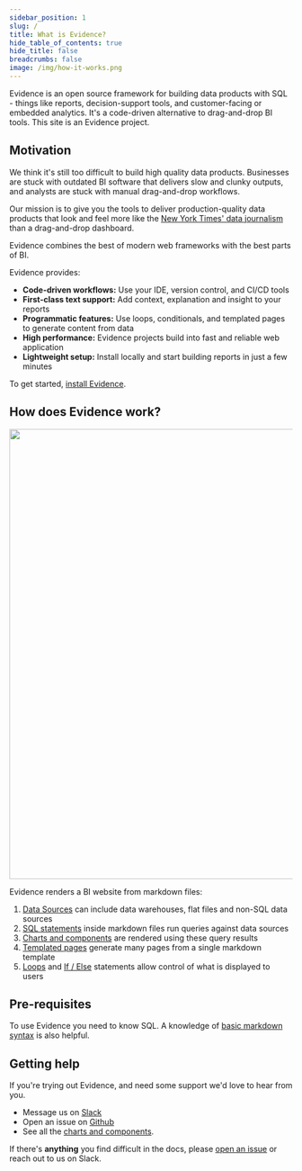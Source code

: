 ```yaml
---
sidebar_position: 1
slug: /
title: What is Evidence?
hide_table_of_contents: true
hide_title: false
breadcrumbs: false
image: /img/how-it-works.png
---
```


Evidence is an open source framework for building data products with SQL - things like reports, decision-support tools, and customer-facing or embedded analytics. It's a code-driven alternative to drag-and-drop BI tools. This site is an Evidence project.

## Motivation

We think it's still too difficult to build high quality data products. Businesses are stuck with outdated BI software that delivers slow and clunky outputs, and analysts are stuck with manual drag-and-drop workflows.

Our mission is to give you the tools to deliver production-quality data products that look and feel more like the [New York Times' data journalism](https://www.nytimes.com/interactive/2021/us/covid-cases.html) than a drag-and-drop dashboard.

Evidence combines the best of modern web frameworks with the best parts of BI.

Evidence provides:

- **Code-driven workflows:** Use your IDE, version control, and CI/CD tools
- **First-class text support:** Add context, explanation and insight to your reports
- **Programmatic features:** Use loops, conditionals, and templated pages to generate content from data
- **High performance:** Evidence projects build into fast and reliable web application
- **Lightweight setup:** Install locally and start building reports in just a few minutes

To get started, [install Evidence](/getting-started/install-evidence).

## How does Evidence work?

<img src='/img/how-it-works.png' width="800px"/>

Evidence renders a BI website from markdown files:

1. [Data Sources](core-concepts/data-sources) can include data warehouses, flat files and non-SQL data sources
1. [SQL statements](core-concepts/queries) inside markdown files run queries against data sources
1. [Charts and components](core-concepts/components) are rendered using these query results
1. [Templated pages](core-concepts/templated-pages) generate many pages from a single markdown template
1. [Loops](core-concepts/loops) and [If / Else](core-concepts/if-else) statements allow control of what is displayed to users

## Pre-requisites

To use Evidence you need to know SQL. A knowledge of [basic markdown syntax](markdown) is also helpful.

## Getting help

If you're trying out Evidence, and need some support we'd love to hear from you.

- Message us on <a href='https://slack.evidence.dev' target="_blank">Slack</a>
- Open an issue on <a href='https://github.com/evidence-dev/evidence' target="_blank">Github</a>
- See all the <a href="https://docs.evidence.dev/components/all-components" target="_blank">charts and components</a>.

If there's **anything** you find difficult in the docs, please [open an issue](https://github.com/evidence-dev/evidence/issues/new/choose) or reach out to us on Slack.
